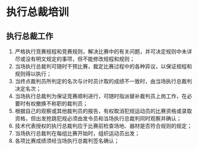 # 执行总裁培训

## 执行总裁工作

1. 严格执行竞赛规程和竞赛规则，解决比赛中的有关问题，并可决定规则中未详尽或没有明文规定的事项，但不能修改规程和规则；
2. 当场执行总裁判可随时干预比赛，裁定比赛过程中的各种异议，以保证规程和规则得以执行；
3. 当终点裁判员所判定的名次与计时员计取的成绩不一致时，由当场执行总裁判决定名次；
4. 当场执行总裁判为保证竞赛顺利进行，可随时指派替补裁判员上岗工作，在必要时有权撤换不称职的裁判员；
5. 根据自己的观察或其他裁判员的报告，有权取消犯规运动员的比赛资格或录取资格，但出发抢跳犯规必须由发令员和当场执行总裁判同时观察并确认；
6. 技术代表授权的执行总裁判应于比赛前检查场地、器材是否符合规则的规定；
7. 当场执行总裁判在每组比赛开始时，组织运动员出发；
8. 各项比赛成绩须经当场执行总裁判签名确认；